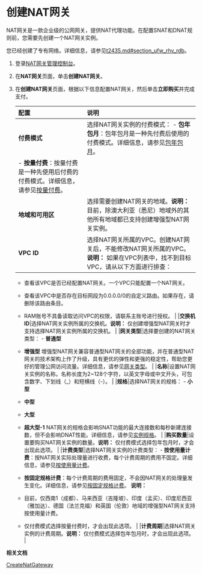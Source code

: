 # 创建NAT网关

NAT网关是一款企业级的公网网关，提供NAT代理功能。在配置SNAT和DNAT规则前，您需要先创建一个NAT网关实例。

您已经创建了专有网络。详细信息，请参见[t2435.md\#section\_ufw\_rhv\_rdb](/cn.zh-CN/专有网络和交换机/管理专有网络/创建专有网络.md)。

1.  登录[NAT网关管理控制台](https://vpc.console.aliyun.com/nat)。

2.  在**NAT网关**页面，单击**创建NAT网关**。

3.  在**创建NAT网关**页面，根据以下信息配置NAT网关，然后单击**立即购买**并完成支付。

    |配置|说明|
    |:-|:-|
    |**付费模式**|选择NAT网关实例的付费模式：    -   **包年包月**：包年包月是一种先付费后使用的付费模式。详细信息，请参见[包年包月](/cn.zh-CN/产品定价/包年包月.md)。
    -   **按量付费**：按量付费是一种先使用后付费的付费模式。详细信息，请参见[按量付费](/cn.zh-CN/产品定价/按量付费.md)。 |
    |**地域和可用区**|选择需要创建NAT网关的地域。**说明：** 目前，除澳大利亚（悉尼）地域外的其他所有地域都已支持创建增强型NAT网关实例。 |
    |**VPC ID**|选择NAT网关所属的VPC。创建NAT网关后，不能修改NAT网关所属的VPC。 **说明：** 如果在VPC列表中，找不到目标VPC，请从以下方面进行排查：

    -   查看该VPC是否已经配置NAT网关。一个VPC只能配置一个NAT网关。
    -   查看该VPC中是否存在目标网段为0.0.0.0/0的自定义路由。如果存在，请删除该路由条目。
    -   RAM账号不具备读取访问VPC的权限，请联系主账号进行授权。 |
    |**交换机ID**|选择NAT网关实例所属的交换机。**说明：** 仅创建增强型NAT网关时才支持选择NAT网关实例所属的交换机。 |
    |**网关类型**|选择要创建的NAT网关类型：    -   **普通型**
    -   **增强型**
增强型NAT网关兼容普通型NAT网关的全部功能，并在普通型NAT网关的技术架构上作了升级，具有更优的弹性和更强的稳定性，帮助您更好的管理公网访问流量。详细信息，请参见[网关类型](/cn.zh-CN/NAT网关实例/NAT网关实例概述.md)。 |
    |**名称**|设置NAT网关实例的名称。名称长度为2~128个字符，以英文字母或中文开头，可包含数字、下划线（\_）和短横线（-）。 |
    |**规格**|选择NAT网关的规格：    -   **小型**
    -   **中型**
    -   **大型**
    -   **超大型-1**
NAT网关的规格会影响SNAT功能的最大连接数和每秒新建连接数，但不会影响DNAT性能。详细信息，请参见[实例规格](/cn.zh-CN/NAT网关实例/NAT网关实例概述.md)。 |
    |**购买数量**|设置要购买NAT网关实例的数量。**说明：** 仅付费模式选择包年包月时，才会出现此选项。 |
    |**计费类型**|选择NAT网关实例的计费类型：    -   **按使用量计费**：按NAT网关实际处理量进行收费，每个计费周期的费用不固定。详细信息，请参见[按使用量计费](/cn.zh-CN/产品定价/按量付费.mdsection_kcb_ip2_jlv)。
    -   **按固定规格计费**：每个计费周期的费用固定，不会因NAT网关的处理量发生变化。详细信息，请参见[按固定规格计费](/cn.zh-CN/产品定价/按量付费.md)。
**说明：**

    -   目前，仅西南1（成都）、马来西亚（吉隆坡）、印度（孟买）、印度尼西亚（雅加达）、德国（法兰克福）和英国（伦敦）地域的增强型NAT网关支持按使用量计费。
    -   仅付费模式选择按量付费时，才会出现此选项。 |
    |**计费周期**|选择NAT网关实例的计费周期。**说明：** 仅付费模式选择包年包月时，才会出现此选项。 |


**相关文档**  


[CreateNatGateway](/cn.zh-CN/API参考/NAT网关/CreateNatGateway.md)

